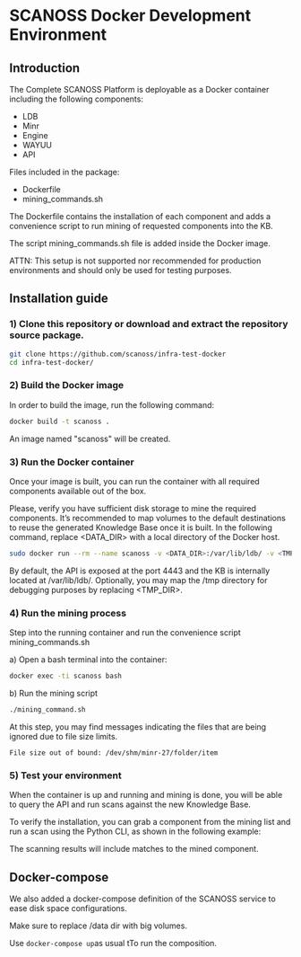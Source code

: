 # SCANOSS Docker Development Environment


## Introduction


The Complete SCANOSS Platform is deployable as a Docker container including the following components:


* LDB
* Minr
* Engine
* WAYUU
* API


Files included in the package:


* Dockerfile
* mining_commands.sh


The Dockerfile contains the installation of each component and adds a convenience script to run mining of requested components into the KB. 


The script mining_commands.sh file is added inside the Docker image.


ATTN: This setup is not supported nor recommended for production environments and should only be used for testing purposes.


## Installation guide


### 1) Clone this repository or download and extract the repository source package.


```sh
git clone https://github.com/scanoss/infra-test-docker
cd infra-test-docker/
```


### 2) Build the Docker image

In order to build the image, run the following command:


```sh
docker build -t scanoss .
```

An image named "scanoss" will be created.


### 3) Run the Docker container

Once your image is built, you can run the container with all required components available out of the box.


Please, verify you have sufficient disk storage to mine the required components. It’s recommended to map volumes to the default destinations to reuse the generated Knowledge Base once it is built. In the following command, replace <DATA_DIR> with a local directory of the Docker host.


```sh
sudo docker run --rm --name scanoss -v <DATA_DIR>:/var/lib/ldb/ -v <TMP_DIR>:/tmp -p 4443:4443 -d scanoss
```


By default, the API is exposed at the port 4443 and the KB is internally located at /var/lib/ldb/. Optionally, you may map the /tmp directory for debugging purposes by replacing <TMP_DIR>.


### 4) Run the mining process


Step into the running container and run the convenience script mining_commands.sh


a) Open a bash terminal into the container:

```sh
docker exec -ti scanoss bash
```


b) Run the mining script

```sh
./mining_command.sh
```

At this step, you may find messages indicating the files that are being ignored due to file size limits. 

```
File size out of bound: /dev/shm/minr-27/folder/item
```

### 5) Test your environment

When the container is up and running and mining is done, you will be able to query the API and run scans against the new Knowledge Base.


To verify the installation, you can grab a component from the mining list and run a scan using the Python CLI, as shown in the following example:


The scanning results will include matches to the mined component.


## Docker-compose

We also added a docker-compose definition of the SCANOSS service to ease disk space configurations. 

Make sure to replace /data dir with big volumes.

Use ```docker-compose up```as usual tTo run the composition.

